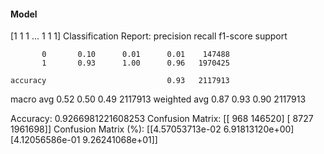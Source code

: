 #### Model
[1 1 1 ... 1 1 1]
Classification Report:
              precision    recall  f1-score   support

           0       0.10      0.01      0.01    147488
           1       0.93      1.00      0.96   1970425

    accuracy                           0.93   2117913
   macro avg       0.52      0.50      0.49   2117913
weighted avg       0.87      0.93      0.90   2117913

Accuracy: 0.9266981221608253
Confusion Matrix:
[[    968  146520]
 [   8727 1961698]]
Confusion Matrix (%):
[[4.57053713e-02 6.91813120e+00]
 [4.12056586e-01 9.26241068e+01]]
